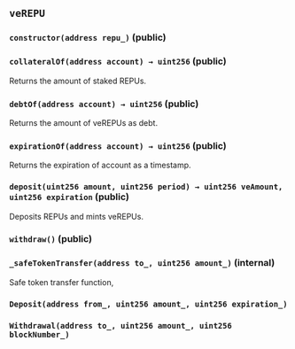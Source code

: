 ## `veREPU`






### `constructor(address repu_)` (public)





### `collateralOf(address account) → uint256` (public)

Returns the amount of staked REPUs.



### `debtOf(address account) → uint256` (public)

Returns the amount of veREPUs as debt.



### `expirationOf(address account) → uint256` (public)

Returns the expiration of account as a timestamp.



### `deposit(uint256 amount, uint256 period) → uint256 veAmount, uint256 expiration` (public)

Deposits REPUs and mints veREPUs.




### `withdraw()` (public)





### `_safeTokenTransfer(address to_, uint256 amount_)` (internal)

Safe token transfer function,




### `Deposit(address from_, uint256 amount_, uint256 expiration_)`





### `Withdrawal(address to_, uint256 amount_, uint256 blockNumber_)`





